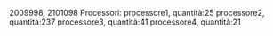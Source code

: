 2009998, 2101098
Processori: 
processore1, quantità:25
processore2, quantità:237
processore3, quantità:41
processore4, quantità:21
